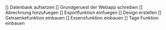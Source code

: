 [] Datenbank aufsetzen
[] Grundgeruest der Webapp schreiben
[] Abrechnung hinzufuegen
[] Exportfunktion einfuegen
[] Design erstellen
[] Getraenkefunktion einbauen
[] Essensfunktion einbauen
[] Tage Funktion einbauen